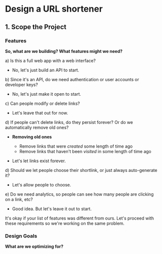 # Design a URL shortener

## 1. Scope the Project

### Features
**So, what are we building? What features might we need?**

a) Is this a full web app with a web interface?
  - No, let's just build an API to start.

b) Since it's an API, do we need authentication or user accounts or developer keys?   
  - No, let's just make it open to start.

c) Can people modify or delete links?
  - Let's leave that out for now.

d) If people can't delete links, do they persist forever? Or do we automatically remove old ones?

  - **Removing old ones**
    - Remove links that were *created* some length of time ago
    - Remove links that haven't been *visited* in some length of time ago


  - Let's let links exist forever.

d) Should we let people choose their shortlink, or just always auto-generate it?
  - Let's allow people to choose.

e) Do we need analytics, so people can see how many people are clicking on a link, etc?
  - Good idea. But let's leave it out to start.

It's okay if your list of features was different from ours. Let's proceed with these requirements so we're working on the same problem.

### Design Goals
**What are we optimizing for?**
